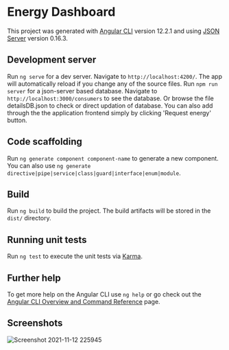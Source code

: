 # Energy Dashboard

This project was generated with [Angular CLI](https://github.com/angular/angular-cli) version 12.2.1 and using [JSON Server](https://github.com/typicode/json-server) version 0.16.3.

## Development server

Run `ng serve` for a dev server. Navigate to `http://localhost:4200/`. The app will automatically reload if you change any of the source files.
Run `npm run server` for a json-server based database. Navigate to `http://localhost:3000/consumers` to see the database. Or browse the file detailsDB.json to check or direct updation of database. You can also add through the the application frontend simply by clicking 'Request energy' button.

## Code scaffolding

Run `ng generate component component-name` to generate a new component. You can also use `ng generate directive|pipe|service|class|guard|interface|enum|module`.

## Build

Run `ng build` to build the project. The build artifacts will be stored in the `dist/` directory.

## Running unit tests

Run `ng test` to execute the unit tests via [Karma](https://karma-runner.github.io).

## Further help

To get more help on the Angular CLI use `ng help` or go check out the [Angular CLI Overview and Command Reference](https://angular.io/cli) page.

## Screenshots

![Screenshot 2021-11-12 225945](https://user-images.githubusercontent.com/46833837/141541021-e12ffedc-d60e-4458-a12f-041bbc98af38.png)
